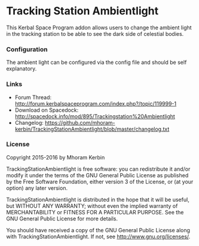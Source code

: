 Tracking Station Ambientlight
===

This Kerbal Space Program addon allows users to change the ambient
light in the tracking station to be able to see the dark side of
celestial bodies.

### Configuration

The ambient light can be configured via the config file and should be
self explanatory.

### Links

* Forum Thread: http://forum.kerbalspaceprogram.com/index.php?/topic/119999-1
* Download on Spacedock: http://spacedock.info/mod/895/Trackingstation%20Ambientlight
* Changelog: https://github.com/mhoram-kerbin/TrackingStationAmbientlight/blob/master/changelog.txt

### License

Copyright 2015-2016 by Mhoram Kerbin

TrackingStationAmbientlight is free software: you can redistribute it
and/or modify it under the terms of the GNU General Public License as
published by the Free Software Foundation, either version 3 of the
License, or (at your option) any later version.

TrackingStationAmbientlight is distributed in the hope that it will be
useful, but WITHOUT ANY WARRANTY; without even the implied warranty of
MERCHANTABILITY or FITNESS FOR A PARTICULAR PURPOSE.  See the GNU
General Public License for more details.

You should have received a copy of the GNU General Public License
along with TrackingStationAmbientlight.  If not, see
<http://www.gnu.org/licenses/>.
